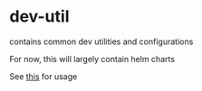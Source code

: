 # dev-util
contains common dev utilities and configurations

For now, this will largely contain helm charts

See [this](https://docs.tilt.dev/helm.html#installing-existing-charts) for usage 
